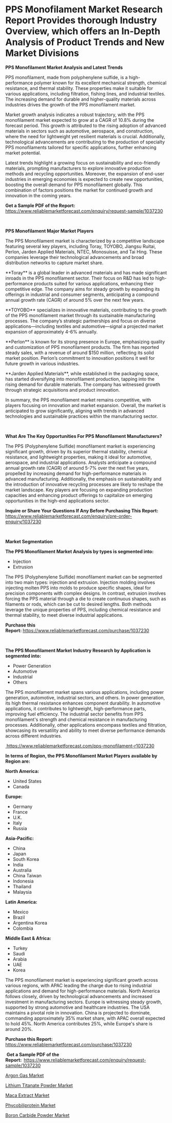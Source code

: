 <p><h1>PPS Monofilament Market Research Report Provides thorough Industry Overview, which offers an In-Depth Analysis of Product Trends and New Market Divisions</h1></p><p><strong>PPS Monofilament Market Analysis and Latest Trends</strong></p>
<p><p>PPS monofilament, made from polyphenylene sulfide, is a high-performance polymer known for its excellent mechanical strength, chemical resistance, and thermal stability. These properties make it suitable for various applications, including filtration, fishing lines, and industrial textiles. The increasing demand for durable and higher-quality materials across industries drives the growth of the PPS monofilament market.</p><p>Market growth analysis indicates a robust trajectory, with the PPS monofilament market expected to grow at a CAGR of 10.8% during the forecast period. This growth is attributed to the rising adoption of advanced materials in sectors such as automotive, aerospace, and construction, where the need for lightweight yet resilient materials is crucial. Additionally, technological advancements are contributing to the production of specialty PPS monofilaments tailored for specific applications, further enhancing market potential.</p><p>Latest trends highlight a growing focus on sustainability and eco-friendly materials, prompting manufacturers to explore innovative production methods and recycling opportunities. Moreover, the expansion of end-user industries in emerging economies is expected to create new opportunities, boosting the overall demand for PPS monofilament globally. This combination of factors positions the market for continued growth and innovation in the coming years.</p></p>
<p><strong>Get a Sample PDF of the Report:&nbsp;</strong> <a href="https://www.reliablemarketforecast.com/enquiry/request-sample/1037230?utm_campaign=950&utm_medium=2&utm_source=Github&utm_content=ia&utm_term=31032025&utm_id=pps-monofilament">https://www.reliablemarketforecast.com/enquiry/request-sample/1037230</a></p>
<p>&nbsp;</p>
<p><strong>PPS Monofilament Major Market Players</strong></p>
<p><p>The PPS Monofilament market is characterized by a competitive landscape featuring several key players, including Toray, TOYOBO, Jiangsu Ruitai, Perlon, Jarden Applied Materials, NTEC, Monosuisse, and Tai Hing. These companies leverage their technological advancements and broad distribution networks to capture market share.</p><p>**Toray** is a global leader in advanced materials and has made significant inroads in the PPS monofilament sector. Their focus on R&D has led to high-performance products suited for various applications, enhancing their competitive edge. The company aims for steady growth by expanding its offerings in industrial and consumer segments, anticipating a compound annual growth rate (CAGR) of around 5% over the next few years.</p><p>**TOYOBO** specializes in innovative materials, contributing to the growth of the PPS monofilament market through its sustainable manufacturing processes. The company’s strategic partnerships and focus on diverse applications—including textiles and automotive—signal a projected market expansion of approximately 4-6% annually.</p><p>**Perlon** is known for its strong presence in Europe, emphasizing quality and customization of PPS monofilament products. The firm has reported steady sales, with a revenue of around $150 million, reflecting its solid market position. Perlon’s commitment to innovation positions it well for future growth in various industries.</p><p>**Jarden Applied Materials**, while established in the packaging space, has started diversifying into monofilament production, tapping into the rising demand for durable materials. The company has witnessed growth through strategic acquisitions and product innovation.</p><p>In summary, the PPS monofilament market remains competitive, with players focusing on innovation and market expansion. Overall, the market is anticipated to grow significantly, aligning with trends in advanced technologies and sustainable practices within the manufacturing sector.</p></p>
<p>&nbsp;</p>
<p><strong>What Are The Key Opportunities For PPS Monofilament Manufacturers?</strong></p>
<p><p>The PPS (Polyphenylene Sulfide) monofilament market is experiencing significant growth, driven by its superior thermal stability, chemical resistance, and lightweight properties, making it ideal for automotive, aerospace, and industrial applications. Analysts anticipate a compound annual growth rate (CAGR) of around 5-7% over the next five years, propelled by increasing demand for high-performance materials in advanced manufacturing. Additionally, the emphasis on sustainability and the introduction of innovative recycling processes are likely to reshape the market landscape. Key players are focusing on expanding production capacities and enhancing product offerings to capitalize on emerging opportunities in the high-end applications sector.</p></p>
<p><strong>Inquire or Share Your Questions If Any Before Purchasing This Report:</strong> <a href="https://www.reliablemarketforecast.com/enquiry/pre-order-enquiry/1037230?utm_campaign=950&utm_medium=2&utm_source=Github&utm_content=ia&utm_term=31032025&utm_id=pps-monofilament">https://www.reliablemarketforecast.com/enquiry/pre-order-enquiry/1037230</a></p>
<p>&nbsp;</p>
<p><strong>Market Segmentation</strong></p>
<p><strong>The PPS Monofilament Market Analysis by types is segmented into:</strong></p>
<p><ul><li>Injection</li><li>Extrusion</li></ul></p>
<p><p>The PPS (Polyphenylene Sulfide) monofilament market can be segmented into two main types: injection and extrusion. Injection molding involves injecting molten PPS into molds to produce specific shapes, ideal for precision components with complex designs. In contrast, extrusion involves forcing the PPS material through a die to create continuous shapes, such as filaments or rods, which can be cut to desired lengths. Both methods leverage the unique properties of PPS, including chemical resistance and thermal stability, to meet diverse industrial applications.</p></p>
<p><strong>Purchase this Report:&nbsp;</strong><a href="https://www.reliablemarketforecast.com/purchase/1037230?utm_campaign=950&utm_medium=2&utm_source=Github&utm_content=ia&utm_term=31032025&utm_id=pps-monofilament">https://www.reliablemarketforecast.com/purchase/1037230</a></p>
<p>&nbsp;</p>
<p><strong>The PPS Monofilament Market Industry Research by Application is segmented into:</strong></p>
<p><ul><li>Power Generation</li><li>Automotive</li><li>Industrial</li><li>Others</li></ul></p>
<p><p>The PPS monofilament market spans various applications, including power generation, automotive, industrial sectors, and others. In power generation, its high thermal resistance enhances component durability. In automotive applications, it contributes to lightweight, high-performance parts, improving fuel efficiency. The industrial sector benefits from PPS monofilament's strength and chemical resistance in manufacturing processes. Additionally, other applications encompass textiles and filtration, showcasing its versatility and ability to meet diverse performance demands across different industries.</p></p>
<p><a href="https://www.reliablemarketforecast.com/pps-monofilament-r1037230?utm_campaign=950&utm_medium=2&utm_source=Github&utm_content=ia&utm_term=31032025&utm_id=pps-monofilament">&nbsp;https://www.reliablemarketforecast.com/pps-monofilament-r1037230</a></p>
<p><strong>In terms of Region, the PPS Monofilament Market Players available by Region are:</strong></p>
<p>
    <p> <strong> North America: </strong>
        <ul>
            <li>United States</li>
            <li>Canada</li>
        </ul>
        </p> 
    <p> <strong> Europe: </strong>
        <ul>
            <li>Germany</li>
            <li>France</li>
            <li>U.K.</li>
            <li>Italy</li>
            <li>Russia</li>
        </ul>
        </p> 
    <p> <strong> Asia-Pacific: </strong>
        <ul>
            <li>China</li>
            <li>Japan</li>
            <li>South Korea</li>
            <li>India</li>
            <li>Australia</li>
            <li>China Taiwan</li>
            <li>Indonesia</li>
            <li>Thailand</li>
            <li>Malaysia</li>
        </ul>
        </p> 
    <p> <strong> Latin America: </strong>
        <ul>
            <li>Mexico</li>
            <li>Brazil</li>
            <li>Argentina Korea</li>
            <li>Colombia</li>
        </ul>
        </p> 
    <p> <strong> Middle East & Africa: </strong>
        <ul>
            <li>Turkey</li>
            <li>Saudi</li>
            <li>Arabia</li>
            <li>UAE</li>
            <li>Korea</li>
        </ul>
    </p>
    </p>
<p><p>The PPS monofilament market is experiencing significant growth across various regions, with APAC leading the charge due to rising industrial applications and demand for high-performance materials. North America follows closely, driven by technological advancements and increased investment in manufacturing sectors. Europe is witnessing steady growth, supported by strong automotive and healthcare industries. The USA maintains a pivotal role in innovation. China is projected to dominate, commanding approximately 35% market share, with APAC overall expected to hold 45%. North America contributes 25%, while Europe's share is around 20%.</p></p>
<p><strong>Purchase this Report: </strong><a href="https://www.reliablemarketforecast.com/purchase/1037230?utm_campaign=950&utm_medium=2&utm_source=Github&utm_content=ia&utm_term=31032025&utm_id=pps-monofilament">https://www.reliablemarketforecast.com/purchase/1037230</a></p>
<p>&nbsp;<strong>Get a Sample PDF of the Report:&nbsp;&nbsp;</strong><a href="https://www.reliablemarketforecast.com/enquiry/request-sample/1037230?utm_campaign=950&utm_medium=2&utm_source=Github&utm_content=ia&utm_term=31032025&utm_id=pps-monofilament">https://www.reliablemarketforecast.com/enquiry/request-sample/1037230</a></p>
<p><strong></strong></p>
<p><p><a href="https://github.com/sawrovpipolo/Market-Research-Report-List-1/blob/main/argon-gas-market.md?utm_campaign=950&utm_medium=2&utm_source=Github&utm_content=ia&utm_term=31032025&utm_id=pps-monofilament">Argon Gas Market</a></p><p><a href="https://github.com/aarajlyre/Market-Research-Report-List-1/blob/main/lithium-titanate-powder-market.md?utm_campaign=950&utm_medium=2&utm_source=Github&utm_content=ia&utm_term=31032025&utm_id=pps-monofilament">Lithium Titanate Powder Market</a></p><p><a href="https://github.com/raaschadonle/Market-Research-Report-List-1/blob/main/maca-extract-market.md?utm_campaign=950&utm_medium=2&utm_source=Github&utm_content=ia&utm_term=31032025&utm_id=pps-monofilament">Maca Extract Market</a></p><p><a href="https://github.com/palenjeppecd/Market-Research-Report-List-1/blob/main/phycobiliprotein-market.md?utm_campaign=950&utm_medium=2&utm_source=Github&utm_content=ia&utm_term=31032025&utm_id=pps-monofilament">Phycobiliprotein Market</a></p><p><a href="https://github.com/ritooesiaba/Market-Research-Report-List-1/blob/main/boron-carbide-powder-market.md?utm_campaign=950&utm_medium=2&utm_source=Github&utm_content=ia&utm_term=31032025&utm_id=pps-monofilament">Boron Carbide Powder Market</a></p></p>